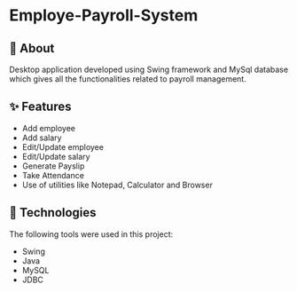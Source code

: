 # Employe-Payroll-System
## :dart: About
Desktop application developed using Swing framework and MySql database which gives all the functionalities related to payroll management.

## :sparkles: Features
- Add employee
- Add salary
- Edit/Update employee
- Edit/Update salary
- Generate Payslip
- Take Attendance
- Use of utilities like Notepad, Calculator and Browser
## :rocket: Technologies

The following tools were used in this project:
- Swing
- Java
- MySQL
- JDBC



